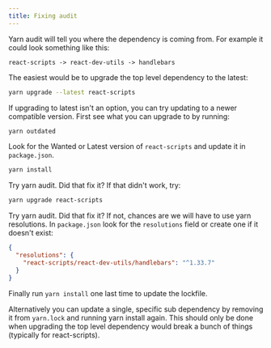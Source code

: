 ```yaml
---
title: Fixing audit
---
```


Yarn audit will tell you where the dependency is coming from. For example it could look something
like this:

```
react-scripts -> react-dev-utils -> handlebars
```

The easiest would be to upgrade the top level dependency to the latest:

```sh
yarn upgrade --latest react-scripts
```

If upgrading to latest isn't an option, you can try updating to a newer compatible version. First
see what you can upgrade to by running:

```sh
yarn outdated
```

Look for the Wanted or Latest version of `react-scripts` and update it in `package.json`.

```sh
yarn install
```

Try yarn audit. Did that fix it? If that didn't work, try:

```sh
yarn upgrade react-scripts
```

Try yarn audit. Did that fix it? If not, chances are we will have to use yarn resolutions. In
`package.json` look for the `resolutions` field or create one if it doesn't exist:

```json
{
  "resolutions": {
    "react-scripts/react-dev-utils/handlebars": "^1.33.7"
  }
}
```

Finally run `yarn install` one last time to update the lockfile.

Alternatively you can update a single, specific sub dependency by removing it from `yarn.lock` and
running yarn install again. This should only be done when upgrading the top level dependency would
break a bunch of things (typically for react-scripts).
